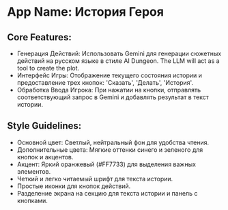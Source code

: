 # **App Name**: История Героя

## Core Features:

- Генерация Действий: Использовать Gemini для генерации сюжетных действий на русском языке в стиле AI Dungeon. The LLM will act as a tool to create the plot.
- Интерфейс Игры: Отображение текущего состояния истории и предоставление трех кнопок: 'Сказать', 'Делать', 'История'.
- Обработка Ввода Игрока: При нажатии на кнопки, отправлять соответствующий запрос в Gemini и добавлять результат в текст истории.

## Style Guidelines:

- Основной цвет: Светлый, нейтральный фон для удобства чтения.
- Дополнительные цвета: Мягкие оттенки синего и зеленого для кнопок и акцентов.
- Акцент: Яркий оранжевый (#FF7733) для выделения важных элементов.
- Четкий и легко читаемый шрифт для текста истории.
- Простые иконки для кнопок действий.
- Разделение экрана на секцию для текста истории и панель с кнопками.